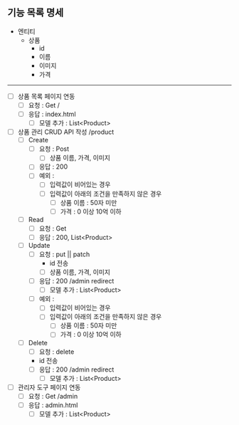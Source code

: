 ## 기능 목록 명세

- 엔티티
  - 상품
    - id
    - 이름
    - 이미지
    - 가격

--- 

- [ ] 상품 목록 페이지 연동
  - [ ] 요청 : Get /
  - [ ] 응답 : index.html
    - [ ] 모델 추가 : List\<Product>
- [ ] 상품 관리 CRUD API 작성
  /product
  - [ ] Create
    - [ ] 요청 : Post
      - [ ] 상품 이름, 가격, 이미지
    - [ ] 응답 : 200
    - [ ] 예외 : 
      - [ ] 입력값이 비어있는 경우
      - [ ] 입력값이 아래의 조건을 만족하지 않은 경우
        - [ ] 상품 이름 : 50자 미만
        - [ ] 가격 : 0 이상 10억 이하
  - [ ] Read
    - [ ] 요청 : Get
    - [ ] 응답 : 200, List\<Product>
  - [ ] Update
    - [ ] 요청 : put || patch
      - id 전송
      -  [ ] 상품 이름, 가격, 이미지
    - [ ] 응답 : 200 /admin redirect
      - [ ] 모델 추가 : List\<Product>
    - [ ] 예외 :
      - [ ] 입력값이 비어있는 경우
      - [ ] 입력값이 아래의 조건을 만족하지 않은 경우
        - [ ] 상품 이름 : 50자 미만
        - [ ] 가격 : 0 이상 10억 이하
  - [ ] Delete
    - [ ] 요청 : delete
    - id 전송
    - [ ] 응답 : 200 /admin redirect
      - [ ] 모델 추가 : List\<Product>
- [ ] 관리자 도구 페이지 연동
  - [ ] 요청 : Get /admin
  - [ ] 응답 : admin.html
    - [ ] 모델 추가 : List\<Product>